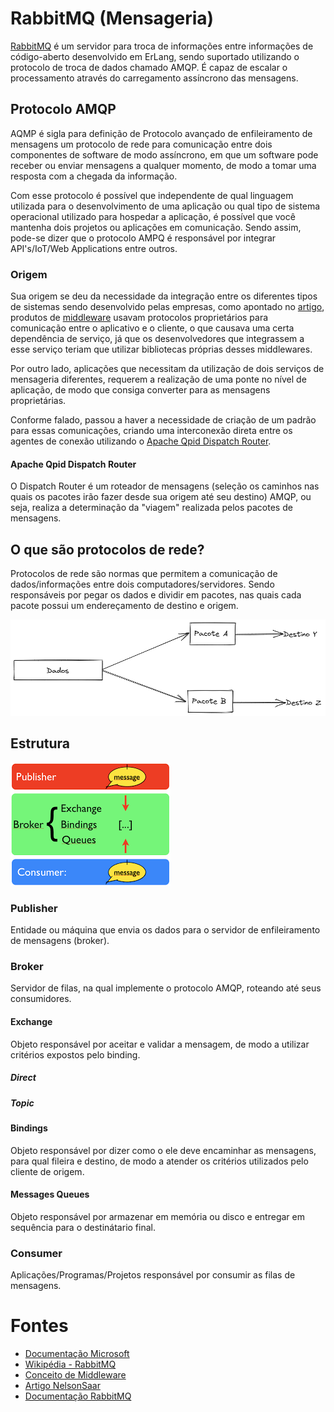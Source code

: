 # RabbitMQ (Mensageria)

[RabbitMQ](https://pt.wikipedia.org/wiki/RabbitMQ) é um servidor para troca de informações entre informações de código-aberto desenvolvido em ErLang, sendo suportado utilizando o protocolo de troca de dados chamado AMQP. É capaz de escalar o processamento através do carregamento assíncrono das mensagens.

## Protocolo AMQP

AQMP é sigla para definição de Protocolo avançado de enfileiramento de mensagens um protocolo de rede para comunicação entre dois componentes de software de modo assíncrono, em que um software pode receber ou enviar mensagens a qualquer momento, de modo a tomar uma resposta com a chegada da informação.

Com esse protocolo é possível que independente de qual linguagem utilizada para o desenvolvimento de uma aplicação ou qual tipo de sistema operacional utilizado para hospedar a aplicação, é possível que você mantenha dois projetos ou aplicações em comunicação. Sendo assim, pode-se dizer que o protocolo AMPQ é responsável por integrar API's/IoT/Web Applications entre outros.

### Origem

Sua origem se deu da necessidade da integração entre os diferentes tipos de sistemas sendo desenvolvido pelas empresas, como apontado no [artigo](https://learn.microsoft.com/pt-br/azure/service-bus-messaging/service-bus-amqp-overview), produtos de [middleware](https://www.redhat.com/pt-br/topics/middleware/what-is-middleware) usavam protocolos proprietários para comunicação entre o aplicativo e o cliente, o que causava uma certa dependência de serviço, já que os desenvolvedores que integrassem a esse serviço teriam que utilizar bibliotecas próprias desses middlewares.

Por outro lado, aplicações que necessitam da utilização de dois serviços de mensageria diferentes, requerem a realização de uma ponte no nível de aplicação, de modo que consiga converter para as mensagens proprietárias.

Conforme falado, passou a haver a necessidade de criação de um padrão para essas comunicações, criando uma interconexão direta entre os agentes de conexão utilizando o [Apache Qpid Dispatch Router](https://qpid.apache.org/components/dispatch-router/index.html).

#### Apache Qpid Dispatch Router

O Dispatch Router é um roteador de mensagens (seleção os caminhos nas quais os pacotes irão fazer desde sua origem até seu destino) AMQP, ou seja, realiza a determinação da "viagem" realizada pelos pacotes de mensagens.

## O que são protocolos de rede?

Protocolos de rede são normas que permitem a comunicação de dados/informações entre dois computadores/servidores. Sendo responsáveis por pegar os dados e dividir em pacotes, nas quais cada pacote possui um endereçamento de destino e origem.

![](IMGS/example.png)

## Estrutura

![](IMGS/structure.png)

### Publisher

Entidade ou máquina que envia os dados para o servidor de enfileiramento de mensagens (broker).

### Broker

Servidor de filas, na qual implemente o protocolo AMQP, roteando até seus consumidores.

#### Exchange

Objeto responsável por aceitar e validar a mensagem, de modo a utilizar critérios expostos pelo binding.

##### Direct

##### Topic

#### Bindings

Objeto responsável por dizer como o ele deve encaminhar as mensagens, para qual fileira e destino, de modo a atender os critérios utilizados pelo cliente de origem.

#### Messages Queues

Objeto responsável por armazenar em memória ou disco e entregar em sequência para o destinátario final.

### Consumer

Aplicações/Programas/Projetos responsável por consumir as filas de mensagens.


# Fontes
- [Documentação Microsoft](https://learn.microsoft.com/pt-br/azure/service-bus-messaging/service-bus-amqp-overview)
- [Wikipédia - RabbitMQ](https://pt.wikipedia.org/wiki/RabbitMQ)
- [Conceito de Middleware](https://www.redhat.com/pt-br/topics/middleware/what-is-middleware)
- [Artigo NelsonSaar](http://nelsonsar.github.io/2013/10/29/AMQP-building-blocks.html)
- [Documentação RabbitMQ](https://www.rabbitmq.com/tutorials/amqp-concepts.html)